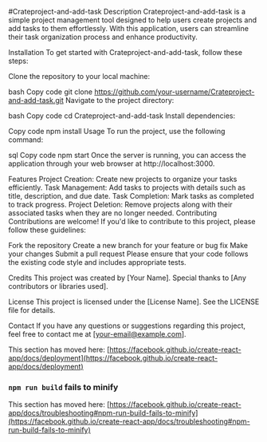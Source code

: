 #Crateproject-and-add-task
Description
Crateproject-and-add-task is a simple project management tool designed to help users create projects and add tasks to them effortlessly. With this application, users can streamline their task organization process and enhance productivity.

Installation
To get started with Crateproject-and-add-task, follow these steps:

Clone the repository to your local machine:

bash
Copy code
git clone https://github.com/your-username/Crateproject-and-add-task.git
Navigate to the project directory:

bash
Copy code
cd Crateproject-and-add-task
Install dependencies:

Copy code
npm install
Usage
To run the project, use the following command:

sql
Copy code
npm start
Once the server is running, you can access the application through your web browser at http://localhost:3000.

Features
Project Creation: Create new projects to organize your tasks efficiently.
Task Management: Add tasks to projects with details such as title, description, and due date.
Task Completion: Mark tasks as completed to track progress.
Project Deletion: Remove projects along with their associated tasks when they are no longer needed.
Contributing
Contributions are welcome! If you'd like to contribute to this project, please follow these guidelines:

Fork the repository
Create a new branch for your feature or bug fix
Make your changes
Submit a pull request
Please ensure that your code follows the existing code style and includes appropriate tests.

Credits
This project was created by [Your Name]. Special thanks to [Any contributors or libraries used].

License
This project is licensed under the [License Name]. See the LICENSE file for details.

Contact
If you have any questions or suggestions regarding this project, feel free to contact me at [your-email@example.com].

This section has moved here: [https://facebook.github.io/create-react-app/docs/deployment](https://facebook.github.io/create-react-app/docs/deployment)

### `npm run build` fails to minify

This section has moved here: [https://facebook.github.io/create-react-app/docs/troubleshooting#npm-run-build-fails-to-minify](https://facebook.github.io/create-react-app/docs/troubleshooting#npm-run-build-fails-to-minify)
